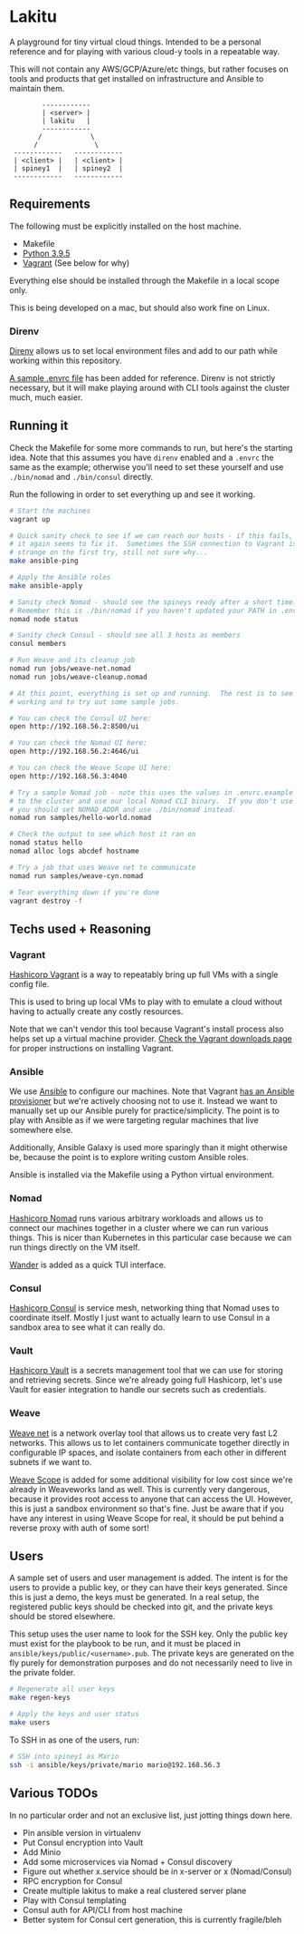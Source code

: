 # Lakitu

A playground for tiny virtual cloud things. Intended to be a personal reference
and for playing with various cloud-y tools in a repeatable way.

This will not contain any AWS/GCP/Azure/etc things, but rather focuses on tools
and products that get installed on infrastructure and Ansible to maintain them.

```
        ------------
        | <server> |
        | lakitu   |
        ------------
       /            \
      /              \
 ------------   ------------
 | <client> |   | <client> |
 | spiney1  |   | spiney2  |
 ------------   ------------
```

## Requirements

The following must be explicitly installed on the host machine.

- Makefile
- [Python 3.9.5](https://github.com/pyenv/pyenv)
- [Vagrant](https://www.vagrantup.com/downloads) (See below for why)

Everything else should be installed through the Makefile in a local scope only.

This is being developed on a mac, but should also work fine on Linux.

### Direnv

[Direnv](https://github.com/direnv/direnv) allows us to set local environment
files and add to our path while working within this repository.

[A sample .envrc file](./envrc.example) has been added for reference. Direnv
is not strictly necessary, but it will make playing around with CLI tools against
the cluster much, much easier.

## Running it

Check the Makefile for some more commands to run, but here's the starting idea.
Note that this assumes you have `direnv` enabled and a `.envrc` the same as
the example; otherwise you'll need to set these yourself and use `./bin/nomad`
and `./bin/consul` directly.

Run the following in order to set everything up and see it working.

```bash
# Start the machines
vagrant up

# Quick sanity check to see if we can reach our hosts - if this fails, running
# it again seems to fix it.  Sometimes the SSH connection to Vagrant is a little
# strange on the first try, still not sure why...
make ansible-ping

# Apply the Ansible roles
make ansible-apply

# Sanity check Nomad - should see the spineys ready after a short time.
# Remember this is ./bin/nomad if you haven't updated your PATH in .envrc
nomad node status

# Sanity check Consul - should see all 3 hosts as members
consul members

# Run Weave and its cleanup job
nomad run jobs/weave-net.nomad
nomad run jobs/weave-cleanup.nomad

# At this point, everything is set up and running.  The rest is to see it
# working and to try out some sample jobs.

# You can check the Consul UI here:
open http://192.168.56.2:8500/ui

# You can check the Nomad UI here:
open http://192.168.56.2:4646/ui

# You can check the Weave Scope UI here:
open http://192.168.56.3:4040

# Try a sample Nomad job - note this uses the values in .envrc.example to point
# to the cluster and use our local Nomad CLI binary.  If you don't use direnv,
# you should set NOMAD_ADDR and use ./bin/nomad instead.
nomad run samples/hello-world.nomad

# Check the output to see which host it ran on
nomad status hello
nomad alloc logs abcdef hostname

# Try a job that uses Weave net to communicate
nomad run samples/weave-cyn.nomad

# Tear everything down if you're done
vagrant destroy -f
```

## Techs used + Reasoning

### Vagrant

[Hashicorp Vagrant](https://vagrantup.com) is a way to repeatably bring up full
VMs with a single config file.

This is used to bring up local VMs to play with to emulate a cloud without having
to actually create any costly resources.

Note that we can't vendor this tool because Vagrant's install process also helps
set up a virtual machine provider. [Check the Vagrant downloads page](https://www.vagrantup.com/downloads)
for proper instructions on installing Vagrant.

### Ansible

We use [Ansible](https://ansible.com) to configure our machines. Note that Vagrant
[has an Ansible provisioner](https://www.vagrantup.com/docs/provisioning/ansible)
but we're actively choosing not to use it. Instead we want to manually set up
our Ansible purely for practice/simplicity. The point is to play with Ansible
as if we were targeting regular machines that live somewhere else.

Additionally, Ansible Galaxy is used more sparingly than it might otherwise be,
because the point is to explore writing custom Ansible roles.

Ansible is installed via the Makefile using a Python virtual environment.

### Nomad

[Hashicorp Nomad](https://nomadproject.io) runs various arbitrary workloads
and allows us to connect our machines together in a cluster where we can run
various things. This is nicer than Kubernetes in this particular case because
we can run things directly on the VM itself.

[Wander](https://github.com/robinovitch61/wander) is added as a quick TUI
interface.

### Consul

[Hashicorp Consul](https://www.consul.io) is service mesh, networking thing that
Nomad uses to coordinate itself. Mostly I just want to actually learn to use
Consul in a sandbox area to see what it can really do.

### Vault

[Hashicorp Vault](https://www.vaultproject.io/) is a secrets management tool
that we can use for storing and retrieving secrets. Since we're already going
full Hashicorp, let's use Vault for easier integration to handle our secrets
such as credentials.

### Weave

[Weave net](https://www.weave.works/oss/net/) is a network overlay tool that
allows us to create very fast L2 networks. This allows us to let containers
communicate together directly in configurable IP spaces, and isolate containers
from each other in different subnets if we want to.

[Weave Scope](https://www.weave.works/oss/scope/) is added for some additional
visibility for low cost since we're already in Weaveworks land as well. This is
currently very dangerous, because it provides root access to anyone that can
access the UI. However, this is just a sandbox environment so that's fine.
Just be aware that if you have any interest in using Weave Scope for real, it
should be put behind a reverse proxy with auth of some sort!

## Users

A sample set of users and user management is added. The intent is for the users
to provide a public key, or they can have their keys generated. Since this is
just a demo, the keys must be generated. In a real setup, the registered public
keys should be checked into git, and the private keys should be stored
elsewhere.

This setup uses the user name to look for the SSH key. Only the public key must
exist for the playbook to be run, and it must be placed in
`ansible/keys/public/<username>.pub`. The private keys are generated on the fly
purely for demonstration purposes and do not necessarily need to live in the
private folder.

```bash
# Regenerate all user keys
make regen-keys

# Apply the keys and user status
make users
```

To SSH in as one of the users, run:

```bash
# SSH into spiney1 as Mario
ssh -i ansible/keys/private/mario mario@192.168.56.3
```

## Various TODOs

In no particular order and not an exclusive list, just jotting things down here.

- Pin ansible version in virtualenv
- Put Consul encryption into Vault
- Add Minio
- Add some microservices via Nomad + Consul discovery
- Figure out whether x.service should be in x-server or x (Nomad/Consul)
- RPC encryption for Consul
- Create multiple lakitus to make a real clustered server plane
- Play with Consul templating
- Consul auth for API/CLI from host machine
- Better system for Consul cert generation, this is currently fragile/bleh

